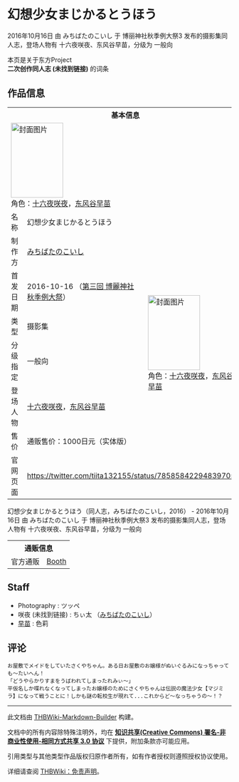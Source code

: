 # 幻想少女まじかるとうほう

<!-- source html: G:\repos\THBWiki-Markdown-Builder\THBWikiMarkdown\Temp\main\5\59\ns0%3A%E5%B9%BB%E6%83%B3%E5%B0%91%E5%A5%B3%E3%81%BE%E3%81%98%E3%81%8B%E3%82%8B%E3%81%A8%E3%81%86%E3%81%BB%E3%81%86.html -->

2016年10月16日 由 みちばたのこいし 于 博丽神社秋季例大祭3 发布的摄影集同人志，登场人物有 十六夜咲夜、东风谷早苗，分级为 一般向

本页是关于东方Project  
 **二次创作同人志 (未找到链接)** 的词条
## 作品信息

<table><tbody><tr><th colspan="3">基本信息</th></tr><tr><td class="cover-artwork-mobile" colspan="2"><a href="./文件-幻想少女まじかるとうほう封面.jpg.md" class="image" title="封面图片"><img alt="封面图片" src="https://upload.thwiki.cc/thumb/a/aa/%E5%B9%BB%E6%83%B3%E5%B0%91%E5%A5%B3%E3%81%BE%E3%81%98%E3%81%8B%E3%82%8B%E3%81%A8%E3%81%86%E3%81%BB%E3%81%86%E5%B0%81%E9%9D%A2.jpg/117px-%E5%B9%BB%E6%83%B3%E5%B0%91%E5%A5%B3%E3%81%BE%E3%81%98%E3%81%8B%E3%82%8B%E3%81%A8%E3%81%86%E3%81%BB%E3%81%86%E5%B0%81%E9%9D%A2.jpg" decoding="async" loading="lazy" width="117" height="168" srcset="https://upload.thwiki.cc/thumb/a/aa/%E5%B9%BB%E6%83%B3%E5%B0%91%E5%A5%B3%E3%81%BE%E3%81%98%E3%81%8B%E3%82%8B%E3%81%A8%E3%81%86%E3%81%BB%E3%81%86%E5%B0%81%E9%9D%A2.jpg/175px-%E5%B9%BB%E6%83%B3%E5%B0%91%E5%A5%B3%E3%81%BE%E3%81%98%E3%81%8B%E3%82%8B%E3%81%A8%E3%81%86%E3%81%BB%E3%81%86%E5%B0%81%E9%9D%A2.jpg 1.5x, https://upload.thwiki.cc/thumb/a/aa/%E5%B9%BB%E6%83%B3%E5%B0%91%E5%A5%B3%E3%81%BE%E3%81%98%E3%81%8B%E3%82%8B%E3%81%A8%E3%81%86%E3%81%BB%E3%81%86%E5%B0%81%E9%9D%A2.jpg/234px-%E5%B9%BB%E6%83%B3%E5%B0%91%E5%A5%B3%E3%81%BE%E3%81%98%E3%81%8B%E3%82%8B%E3%81%A8%E3%81%86%E3%81%BB%E3%81%86%E5%B0%81%E9%9D%A2.jpg 2x" data-file-width="432" data-file-height="620"></a><div class="cover-char">角色：<a href="/%E5%8D%81%E5%85%AD%E5%A4%9C%E5%92%B2%E5%A4%9C" title="十六夜咲夜">十六夜咲夜</a>，<a href="./东风谷早苗.md" title="东风谷早苗">东风谷早苗</a></div></td>
</tr><tr><td class="label">名称</td><td colspan="2"> 幻想少女まじかるとうほう </td></tr><tr><td class="label">制作方</td><td><a href="./みちばたのこいし.md" title="みちばたのこいし">みちばたのこいし</a></td><td class="cover-artwork" rowspan="6" style="min-width:168px;"><a href="./文件-幻想少女まじかるとうほう封面.jpg.md" class="image" title="封面图片"><img alt="封面图片" src="https://upload.thwiki.cc/thumb/a/aa/%E5%B9%BB%E6%83%B3%E5%B0%91%E5%A5%B3%E3%81%BE%E3%81%98%E3%81%8B%E3%82%8B%E3%81%A8%E3%81%86%E3%81%BB%E3%81%86%E5%B0%81%E9%9D%A2.jpg/117px-%E5%B9%BB%E6%83%B3%E5%B0%91%E5%A5%B3%E3%81%BE%E3%81%98%E3%81%8B%E3%82%8B%E3%81%A8%E3%81%86%E3%81%BB%E3%81%86%E5%B0%81%E9%9D%A2.jpg" decoding="async" loading="lazy" width="117" height="168" srcset="https://upload.thwiki.cc/thumb/a/aa/%E5%B9%BB%E6%83%B3%E5%B0%91%E5%A5%B3%E3%81%BE%E3%81%98%E3%81%8B%E3%82%8B%E3%81%A8%E3%81%86%E3%81%BB%E3%81%86%E5%B0%81%E9%9D%A2.jpg/175px-%E5%B9%BB%E6%83%B3%E5%B0%91%E5%A5%B3%E3%81%BE%E3%81%98%E3%81%8B%E3%82%8B%E3%81%A8%E3%81%86%E3%81%BB%E3%81%86%E5%B0%81%E9%9D%A2.jpg 1.5x, https://upload.thwiki.cc/thumb/a/aa/%E5%B9%BB%E6%83%B3%E5%B0%91%E5%A5%B3%E3%81%BE%E3%81%98%E3%81%8B%E3%82%8B%E3%81%A8%E3%81%86%E3%81%BB%E3%81%86%E5%B0%81%E9%9D%A2.jpg/234px-%E5%B9%BB%E6%83%B3%E5%B0%91%E5%A5%B3%E3%81%BE%E3%81%98%E3%81%8B%E3%82%8B%E3%81%A8%E3%81%86%E3%81%BB%E3%81%86%E5%B0%81%E9%9D%A2.jpg 2x" data-file-width="432" data-file-height="620"></a><div class="cover-char">角色：<a href="/%E5%8D%81%E5%85%AD%E5%A4%9C%E5%92%B2%E5%A4%9C" title="十六夜咲夜">十六夜咲夜</a>，<a href="./东风谷早苗.md" title="东风谷早苗">东风谷早苗</a></div></td>
</tr><tr><td class="label">首发日期</td><td>2016-10-16&#160;（<a href="/展会作品列表?e=%E5%8D%9A%E4%B8%BD%E7%A5%9E%E7%A4%BE%E7%A7%8B%E5%AD%A3%E4%BE%8B%E5%A4%A7%E7%A5%AD%233">第三回 博麗神社秋季例大祭</a>）</td></tr><tr><td class="label">类型</td><td>摄影集</td></tr><tr><td class="label">分级指定</td><td>一般向</td></tr><tr><td class="label">登场人物</td><td><a href="/%E5%8D%81%E5%85%AD%E5%A4%9C%E5%92%B2%E5%A4%9C" title="十六夜咲夜">十六夜咲夜</a>，<a href="./东风谷早苗.md" title="东风谷早苗">东风谷早苗</a></td></tr><tr><td class="label">售价</td><td>通贩售价：1000日元（实体版）</td></tr>
<tr><td class="label">官网页面</td><td colspan="2"><a rel="nofollow" class="external free" href="https://twitter.com/tiita132155/status/785858422948397056">https://twitter.com/tiita132155/status/785858422948397056</a></td></tr></tbody></table>

幻想少女まじかるとうほう（同人志，みちばたのこいし，2016） - 2016年10月16日 由 みちばたのこいし 于 博丽神社秋季例大祭3 发布的摄影集同人志，登场人物有 十六夜咲夜、东风谷早苗，分级为 一般向

<table><tbody><tr><th colspan="3">通贩信息</th></tr><tr><td class="label">官方通贩</td><td colspan="2"><a rel="nofollow" class="external text" href="https://mitibata.booth.pm/items/1351481">Booth</a></td></tr></tbody></table>


## Staff
- Photography&#160;: ツッペ
- 咲夜 (未找到链接)&#160;: ちぃ太 （[みちばたのこいし](./みちばたのこいし.md)）
- [早苗](./东风谷早苗.md)&#160;: 色莉

## 评论
```
お屋敷でメイドをしていたさくやちゃん。ある日お屋敷のお嬢様がぬいぐるみになっちゃっても〜たいへん！
「どうやらかりすまをうばわれてしまったれみぃ〜」
平仮名しか喋れなくなってしまったお嬢様のためにさくやちゃんは伝説の魔法少女【マジミラ】になって戦うことに！しかも謎の転校生が現れて...これからど〜なっちゃうの〜！？
```

  
  

  





---

此文档由 [THBWiki-Markdown-Builder](https://github.com/Delsin-Yu/THBWiki-Markdown-Builder) 构建。

文档中的所有内容除特殊注明外，均在 [**知识共享(Creative Commons) 署名-非商业性使用-相同方式共享 3.0 协议**](https://creativecommons.org/licenses/by-sa/3.0/deed.zh-hans) 下提供，附加条款亦可能应用。

引用类型与其他类型作品版权归原作者所有，如有作者授权则遵照授权协议使用。

详细请查阅 [THBWiki：免责声明](https://thbwiki.cc/THBWiki:%E5%85%8D%E8%B4%A3%E5%A3%B0%E6%98%8E)。

